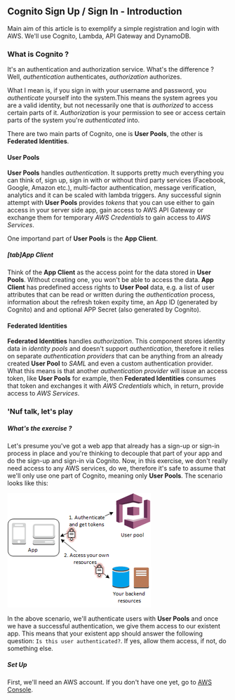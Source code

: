 ## Cognito Sign Up / Sign In - Introduction

Main aim of this article is to exemplify a simple registration and login with AWS. We'll use Cognito, Lambda, API Gateway and DynamoDB. 

### What is Cognito ? 
It's an authentication and authorization service. What's the difference ? Well, *authentication* authenticates, *authorization* authorizes. 

What I mean is, if you sign in with your username and password, you *authenticate* yourself into the system.This means the system agrees you are a valid identity, but not necessarily one that is *authorized* to access certain parts of it. *Authorization* is your permission to see or access certain parts of the system you're *authenticated* into.

There are two main parts of Cognito, one is **User Pools**, the other is **Federated Identities**. 

#### User Pools
**User Pools** handles *authentication*. It supports pretty much everything you can think of, sign up, sign in with or without third party services (Facebook, Google, Amazon etc.), multi-factor authentication, message verification, analytics and it can be scaled with lambda triggers. Any successful signin attempt with **User Pools** provides *tokens* that you can use either to gain access in your server side app, gain access to AWS API Gateway or exchange them for temporary *AWS Credentials* to gain access to *AWS Services*.

One importand part of **User Pools** is the **App Client**. 
##### [tab]*App Client*
   Think of the **App Client** as the access point for the data stored in **User Pools**. Without creating one, you won't be able to access the data. 
   **App Client** has predefined access rights to **User Pool** data, e.g. a list of user attributes that can be read or written during the *authentication* process, information about the refresh token expity time, an App ID (generated by Cognito) and and optional APP Secret (also generated by Cognito). 

#### Federated Identities
**Federated Identities** handles *authorization*. This component stores identity data in *identity pools* and doesn't support *authentication*, therefore it relies on separate *authentication providers* that can be anything from an already created **User Pool** to *SAML* and even a custom authentication provider. What this means is that another *authentication provider* will issue an access token, like **User Pools** for example, then **Federated Identities** consumes that token and exchanges it with *AWS Credentials* which, in return, provide access to *AWS Services*. 

### 'Nuf talk, let's play
##### What's the exercise ? 
Let's presume you've got a web app that already has a sign-up or sign-in process in place and you're thinking to decouple that part of your app and do the sign-up and sign-in via Cognito. Now, in this exercise, we don't really need access to any AWS services, do we, therefore it's safe to assume that we'll only use one part of Cognito, meaning only **User Pools**. The scenario looks like this:
  
  ![Standalone Scenario](/static/img/articles/cognito_sign_up_sign_in/scenario-standalone.png)
  
In the above scenario, we'll authenticate users with **User Pools** and once we have a successful authentication, we give them access to our existent app. This means that your existent app should answer the following question: `Is this user authenticated?`. If yes, allow them access, if not, do something else. 

##### Set Up
First, we'll need an AWS account. If you don't have one yet, go to [AWS Console](https://aws.amazon.com/console/). 

  
